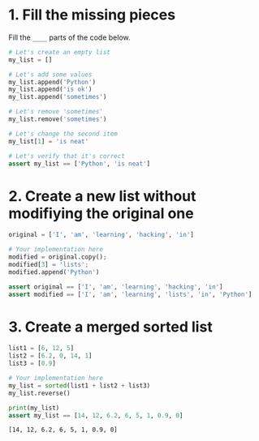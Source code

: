 # 1. Fill the missing pieces
Fill the `____` parts of the code below.


```python
# Let's create an empty list
my_list = []

# Let's add some values
my_list.append('Python')
my_list.append('is ok')
my_list.append('sometimes')

# Let's remove 'sometimes'
my_list.remove('sometimes')

# Let's change the second item
my_list[1] = 'is neat'
```


```python
# Let's verify that it's correct
assert my_list == ['Python', 'is neat']
```

# 2. Create a new list without modifiying the original one



```python
original = ['I', 'am', 'learning', 'hacking', 'in']
```


```python
# Your implementation here
modified = original.copy();
modified[3] = 'lists';
modified.append('Python')
```


```python
assert original == ['I', 'am', 'learning', 'hacking', 'in']
assert modified == ['I', 'am', 'learning', 'lists', 'in', 'Python']
```

# 3. Create a merged sorted list


```python
list1 = [6, 12, 5]
list2 = [6.2, 0, 14, 1]
list3 = [0.9]
```


```python
# Your implementation here
my_list = sorted(list1 + list2 + list3)
my_list.reverse()
```


```python
print(my_list)
assert my_list == [14, 12, 6.2, 6, 5, 1, 0.9, 0]
```

    [14, 12, 6.2, 6, 5, 1, 0.9, 0]
    
